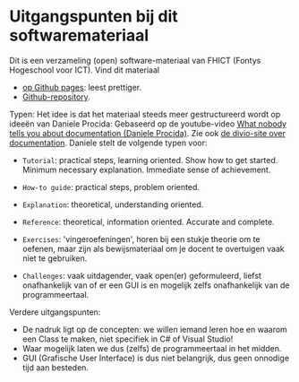 # Uitgangspunten bij dit softwaremateriaal

Dit is een verzameling (open) software-materiaal van FHICT (Fontys Hogeschool voor ICT). Vind dit materiaal
+ [op Github pages](https://stasemsoft.github.io/softwarematerial/): leest prettiger.
+ [Github-repository](https://github.com/stasemsoft/softwarematerial).


Typen:
Het idee is dat het materiaal steeds meer gestructureerd wordt op ideeën van Daniele Procida:
Gebaseerd op de youtube-video [What nobody tells you about documentation (Daniele Procida)](https://www.youtube.com/watch?v=t4vKPhjcMZg). Zie ook [de divio-site over documentation](https://www.divio.com/blog/documentation/). Daniele stelt de volgende typen voor:
+ `Tutorial`: practical steps, learning oriented. Show how to get started. Minimum necessary explanation. Immediate sense of achievement.
+ `How-to guide`: practical steps, problem oriented.
+ `Explanation`: theoretical, understanding oriented.
+ `Reference`: theoretical, information oriented. Accurate and complete.

+ `Exercises`: 'vingeroefeningen', horen bij een stukje theorie om te oefenen, maar zijn als bewijsmateriaal om je docent te overtuigen vaak niet te gebruiken.
+ `Challenges`: vaak uitdagender, vaak open(er) geformuleerd, liefst onafhankelijk van of er een GUI is en mogelijk zelfs onafhankelijk van de programmeertaal.

Verdere uitgangspunten:
+ De nadruk ligt op de concepten: we willen iemand leren hoe en waarom een Class te maken, niet specifiek in C# of Visual Studio!
+ Waar mogelijk laten we dus (zelfs) de programmeertaal in het midden.
+ GUI (Grafische User Interface) is dus niet belangrijk, dus geen onnodige tijd aan besteden.
